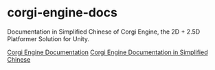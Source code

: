 # corgi-engine-docs

Documentation in Simplified Chinese of Corgi Engine, the 2D + 2.5D Platformer Solution for Unity.

[Corgi Engine Documentation](http://corgi-engine-docs.moremountains.com/)
[Corgi Engine Documentation in Simplified Chinese](https://github.com/Caizc/corgi-engine-docs)


